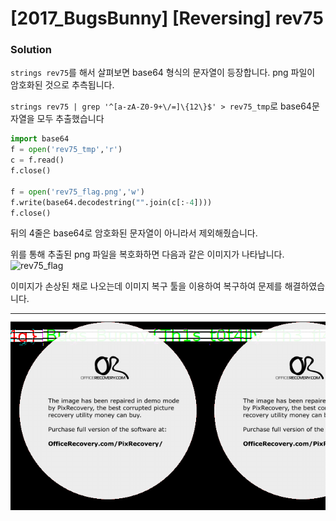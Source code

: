 # [2017_BugsBunny] \[Reversing] rev75

### Solution

`strings rev75`를 해서 살펴보면 base64 형식의 문자열이 등장합니다. png 파일이 암호화된 것으로 추측됩니다.

`strings rev75 | grep '^[a-zA-Z0-9+\/=]\{12\}$' > rev75_tmp`로 base64문자열을 모두 추출했습니다

```python
import base64
f = open('rev75_tmp','r')
c = f.read()
f.close()

f = open('rev75_flag.png','w')
f.write(base64.decodestring("".join(c[:-4])))
f.close()
```

뒤의 4줄은 base64로 암호화된 문자열이 아니라서 제외해줬습니다.

위를 통해 추출된 png 파일을 복호화하면 다음과 같은 이미지가 나타납니다.![rev75_flag](rev75_flag.png)

이미지가 손상된 채로 나오는데 이미지 복구 툴을 이용하여 복구하여 문제를 해결하였습니다.

![rev75_flag_recovered](rev75_flag_recovered.png)